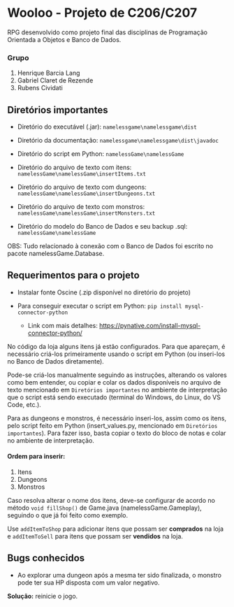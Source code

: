 # Wooloo - Projeto de C206/C207

RPG desenvolvido como projeto final das disciplinas de Programação Orientada a Objetos e Banco de Dados.
### Grupo
1. Henrique Barcia Lang
2. Gabriel Claret de Rezende
3. Rubens Cividati

## Diretórios importantes

* Diretório do executável (.jar): `namelessgame\namelessgame\dist`
	
* Diretório da documentação: `namelessgame\namelessgame\dist\javadoc`
	
* Diretório do script em Python: `namelessGame\namelessGame`

* Diretório do arquivo de texto com itens: `namelessGame\namelessGame\insertItems.txt`

* Diretório do arquivo de texto com dungeons: `namelessGame\namelessGame\insertDungeons.txt`

* Diretório do arquivo de texto com monstros: `namelessGame\namelessGame\insertMonsters.txt`
	
* Diretório do modelo do Banco de Dados e seu backup .sql: `namelessGame\namelessGame`
	
OBS: Tudo relacionado à conexão com o Banco de Dados foi escrito no pacote namelessGame.Database.
	
## Requerimentos para o projeto

* Instalar fonte Oscine (.zip disponível no diretório do projeto)

* Para conseguir executar o script em Python: `pip install mysql-connector-python`
  - Link com mais detalhes: https://pynative.com/install-mysql-connector-python/

No código da loja alguns itens já estão configurados. Para que apareçam, é necessário criá-los primeiramente usando o script em Python (ou inseri-los no Banco de Dados diretamente).

Pode-se criá-los manualmente seguindo as instruções, alterando os valores como bem entender, ou copiar e colar os dados disponíveis no arquivo de texto mencionado em `Diretórios importantes` no ambiente de interpretação que o script está sendo executado (terminal do Windows, do Linux, do VS Code, etc.).

Para as dungeons e monstros, é necessário inseri-los, assim como os itens, pelo script feito em Python (insert_values.py, mencionado em `Diretórios importantes`). Para fazer isso, basta copiar o texto do bloco de notas e colar no ambiente de interpretação.

#### Ordem para inserir:
1. Itens
2. Dungeons
3. Monstros

Caso resolva alterar o nome dos itens, deve-se configurar de acordo no método `void fillShop()` de Game.java (namelessGame.Gameplay), seguindo o que já foi feito como exemplo.

Use `addItemToShop` para adicionar itens que possam ser **comprados** na loja e `addItemToSell` para itens que possam ser **vendidos** na loja.

## Bugs conhecidos

 * Ao explorar uma dungeon após a mesma ter sido finalizada, o monstro pode ter sua HP disposta com um valor negativo. 
 
 **Solução:** reinicie o jogo.
 


